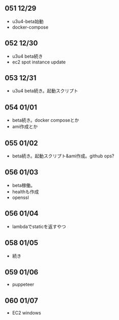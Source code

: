 ## 051 12/29
* u3u4-beta始動
* docker-compose

## 052 12/30
* u3u4 beta続き
* ec2 spot instance update

## 053 12/31
* u3u4 beta続き。起動スクリプト

## 054 01/01
* beta続き。docker composeとか
* ami作成とか

## 055 01/02
* beta続き。起動スクリプト&ami作成。github ops?

## 056 01/03
* beta稼働。
* healthも作成
* openssl

## 056 01/04
* lambdaでstaticを返すやつ


## 058 01/05
* 続き

## 059 01/06
* puppeteer

## 060 01/07
* EC2 windows
